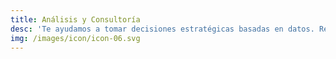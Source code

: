 ```yaml
---
title: Análisis y Consultoría
desc: 'Te ayudamos a tomar decisiones estratégicas basadas en datos. Realizamos análisis exhaustivos de tu negocio y te ofrecemos soluciones personalizadas para optimizar tus procesos.'
img: /images/icon/icon-06.svg
---
```


